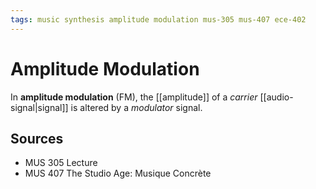 ```yaml
---
tags: music synthesis amplitude modulation mus-305 mus-407 ece-402
---
```


# Amplitude Modulation

In **amplitude modulation** (FM), the [[amplitude]] of a _carrier_ [[audio-signal|signal]] is altered by a _modulator_ signal.

## Sources

- MUS 305 Lecture
- MUS 407 The Studio Age: Musique Concrète


